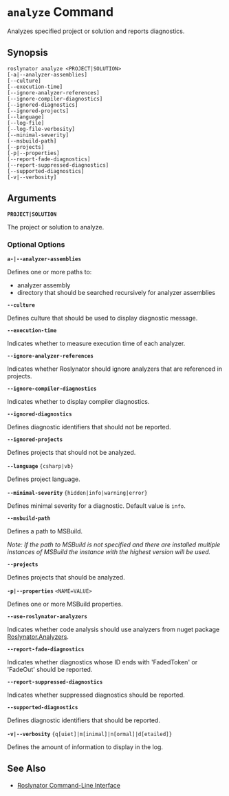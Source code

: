 
# `analyze` Command

Analyzes specified project or solution and reports diagnostics.

## Synopsis

```
roslynator analyze <PROJECT|SOLUTION>
[-a|--analyzer-assemblies]
[--culture]
[--execution-time]
[--ignore-analyzer-references]
[--ignore-compiler-diagnostics]
[--ignored-diagnostics]
[--ignored-projects]
[--language]
[--log-file]
[--log-file-verbosity]
[--minimal-severity]
[--msbuild-path]
[--projects]
[-p|--properties]
[--report-fade-diagnostics]
[--report-suppressed-diagnostics]
[--supported-diagnostics]
[-v|--verbosity]
```

## Arguments

**`PROJECT|SOLUTION`**

The project or solution to analyze.

### Optional Options

**`a-|--analyzer-assemblies`**

Defines one or more paths to:

* analyzer assembly
* directory that should be searched recursively for analyzer assemblies

**`--culture`**

Defines culture that should be used to display diagnostic message.

**`--execution-time`**

Indicates whether to measure execution time of each analyzer.

**`--ignore-analyzer-references`**

Indicates whether Roslynator should ignore analyzers that are referenced in projects.

**`--ignore-compiler-diagnostics`**

Indicates whether to display compiler diagnostics.

**`--ignored-diagnostics`**

Defines diagnostic identifiers that should not be reported.

**`--ignored-projects`**

Defines projects that should not be analyzed.

**`--language`** `{csharp|vb}`

Defines project language.

**`--minimal-severity`** `{hidden|info|warning|error}`

Defines minimal severity for a diagnostic. Default value is `info`.

**`--msbuild-path`**

Defines a path to MSBuild.

*Note: If the path to MSBuild is not specified and there are installed multiple instances of MSBuild the instance with the highest version will be used.*

**`--projects`**

Defines projects that should be analyzed.

**`-p|--properties`** `<NAME=VALUE>`

Defines one or more MSBuild properties.

**`--use-roslynator-analyzers`**

Indicates whether code analysis should use analyzers from nuget package [Roslynator.Analyzers](https://nuget.org/packages/Roslynator.Analyzers).

**`--report-fade-diagnostics`**

Indicates whether diagnostics whose ID ends with 'FadedToken' or 'FadeOut' should be reported.

**`--report-suppressed-diagnostics`**

Indicates whether suppressed diagnostics should be reported.

**`--supported-diagnostics`**

Defines diagnostic identifiers that should be reported.

**`-v|--verbosity`** `{q[uiet]|m[inimal]|n[ormal]|d[etailed]}`

Defines the amount of information to display in the log.

## See Also

* [Roslynator Command-Line Interface](README.md)
